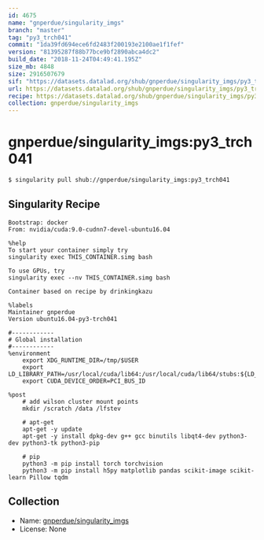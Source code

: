 ```yaml
---
id: 4675
name: "gnperdue/singularity_imgs"
branch: "master"
tag: "py3_trch041"
commit: "1da39fd694ece6fd2483f200193e2100ae1f1fef"
version: "81395287f88b77bce9bf2890abca4dc2"
build_date: "2018-11-24T04:49:41.195Z"
size_mb: 4848
size: 2916507679
sif: "https://datasets.datalad.org/shub/gnperdue/singularity_imgs/py3_trch041/2018-11-24-1da39fd6-81395287/81395287f88b77bce9bf2890abca4dc2.simg"
url: https://datasets.datalad.org/shub/gnperdue/singularity_imgs/py3_trch041/2018-11-24-1da39fd6-81395287/
recipe: https://datasets.datalad.org/shub/gnperdue/singularity_imgs/py3_trch041/2018-11-24-1da39fd6-81395287/Singularity
collection: gnperdue/singularity_imgs
---
```


# gnperdue/singularity_imgs:py3_trch041

```bash
$ singularity pull shub://gnperdue/singularity_imgs:py3_trch041
```

## Singularity Recipe

```singularity
Bootstrap: docker
From: nvidia/cuda:9.0-cudnn7-devel-ubuntu16.04

%help
To start your container simply try
singularity exec THIS_CONTAINER.simg bash

To use GPUs, try
singularity exec --nv THIS_CONTAINER.simg bash

Container based on recipe by drinkingkazu

%labels
Maintainer gnperdue
Version ubuntu16.04-py3-trch041

#------------
# Global installation
#------------
%environment
    export XDG_RUNTIME_DIR=/tmp/$USER
    export LD_LIBRARY_PATH=/usr/local/cuda/lib64:/usr/local/cuda/lib64/stubs:${LD_LIBRARY_PATH}
    export CUDA_DEVICE_ORDER=PCI_BUS_ID

%post
    # add wilson cluster mount points
    mkdir /scratch /data /lfstev

    # apt-get
    apt-get -y update
    apt-get -y install dpkg-dev g++ gcc binutils libqt4-dev python3-dev python3-tk python3-pip

    # pip
    python3 -m pip install torch torchvision
    python3 -m pip install h5py matplotlib pandas scikit-image scikit-learn Pillow tqdm
```

## Collection

 - Name: [gnperdue/singularity_imgs](https://github.com/gnperdue/singularity_imgs)
 - License: None

